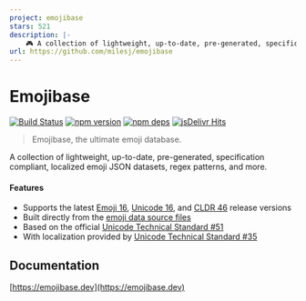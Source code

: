 ```yaml
---
project: emojibase
stars: 521
description: |-
    🎮 A collection of lightweight, up-to-date, pre-generated, specification compliant, localized emoji JSON datasets, regex patterns, and more.
url: https://github.com/milesj/emojibase
---
```


# Emojibase

[![Build Status](https://github.com/milesj/emojibase/workflows/Build/badge.svg)](https://github.com/milesj/emojibase/actions?query=branch%3Amaster)
[![npm version](https://badge.fury.io/js/emojibase.svg)](https://www.npmjs.com/package/emojibase)
[![npm deps](https://david-dm.org/milesj/emojibase.svg?path=packages/core)](https://www.npmjs.com/package/emojibase)
[![jsDelivr Hits](https://data.jsdelivr.com/v1/package/npm/emojibase-data/badge?style=rounded)](https://www.jsdelivr.com/package/npm/emojibase-data)

> Emojibase, the ultimate emoji database.

A collection of lightweight, up-to-date, pre-generated, specification compliant, localized emoji
JSON datasets, regex patterns, and more.

#### Features

- Supports the latest [Emoji 16](https://emojipedia.org/emoji-16.0/),
  [Unicode 16](http://unicode.org/versions/Unicode16.0.0/), and
  [CLDR 46](http://cldr.unicode.org/index/downloads/cldr-46) release versions
- Built directly from the [emoji data source files](http://unicode.org/Public/emoji/)
- Based on the official [Unicode Technical Standard #51](http://unicode.org/reports/tr51/)
- With localization provided by
  [Unicode Technical Standard #35](http://unicode.org/reports/tr35/tr35-general.html#Annotations)

## Documentation

[https://emojibase.dev](https://emojibase.dev)

